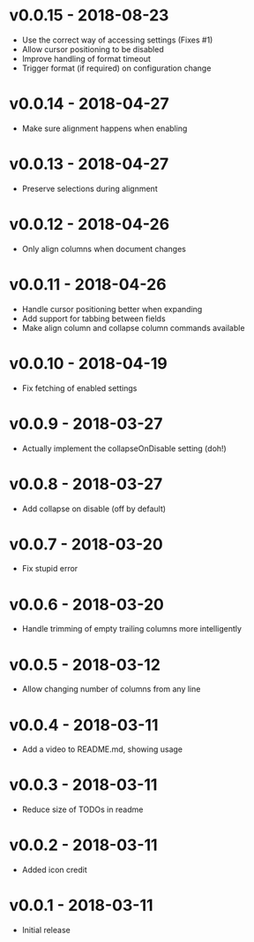 # v0.0.15 - 2018-08-23
- Use the correct way of accessing settings (Fixes #1)
- Allow cursor positioning to be disabled
- Improve handling of format timeout
- Trigger format (if required) on configuration change

# v0.0.14 - 2018-04-27
- Make sure alignment happens when enabling

# v0.0.13 - 2018-04-27
- Preserve selections during alignment

# v0.0.12 - 2018-04-26
- Only align columns when document changes

# v0.0.11 - 2018-04-26
- Handle cursor positioning better when expanding
- Add support for tabbing between fields
- Make align column and collapse column commands available

# v0.0.10 - 2018-04-19
- Fix fetching of enabled settings

# v0.0.9 - 2018-03-27
- Actually implement the collapseOnDisable setting (doh!)

# v0.0.8 - 2018-03-27
- Add collapse on disable (off by default)

# v0.0.7 - 2018-03-20
- Fix stupid error

# v0.0.6 - 2018-03-20
- Handle trimming of empty trailing columns more intelligently

# v0.0.5 - 2018-03-12
- Allow changing number of columns from any line

# v0.0.4 - 2018-03-11
- Add a video to README.md, showing usage

# v0.0.3 - 2018-03-11
- Reduce size of TODOs in readme

# v0.0.2 - 2018-03-11
- Added icon credit

# v0.0.1 - 2018-03-11
- Initial release
